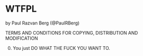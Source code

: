 # WTFPL

by Paul Razvan Berg (@PaulRBerg)

TERMS AND CONDITIONS FOR COPYING, DISTRIBUTION AND MODIFICATION

0. You just DO WHAT THE FUCK YOU WANT TO.
